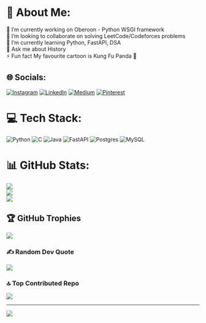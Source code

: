 # 💫 About Me:
🔭 I’m currently working on Oberoon - Python WSGI framework<br>👯 I’m looking to collaborate on solving LeetCode/Codeforces problems<br>🌱 I’m currently learning Python, FastAPI, DSA<br>💬 Ask me about History<br>⚡ Fun fact My favourite cartoon is Kung Fu Panda 🐼


## 🌐 Socials:
[![Instagram](https://img.shields.io/badge/Instagram-%23E4405F.svg?logo=Instagram&logoColor=white)](https://instagram.com/instagram.com/komilov.s_) [![LinkedIn](https://img.shields.io/badge/LinkedIn-%230077B5.svg?logo=linkedin&logoColor=white)](https://linkedin.com/in/https://linkedin.com/samandar-komilov) [![Medium](https://img.shields.io/badge/Medium-12100E?logo=medium&logoColor=white)](https://medium.com/@https://medium.com/@samandar.komilov) [![Pinterest](https://img.shields.io/badge/Pinterest-%23E60023.svg?logo=Pinterest&logoColor=white)](https://pinterest.com/https://pinterest.com/samandarkomilov1/) 

# 💻 Tech Stack:
![Python](https://img.shields.io/badge/python-3670A0?style=for-the-badge&logo=python&logoColor=ffdd54) ![C](https://img.shields.io/badge/c-%2300599C.svg?style=for-the-badge&logo=c&logoColor=white) ![Java](https://img.shields.io/badge/java-%23ED8B00.svg?style=for-the-badge&logo=openjdk&logoColor=white) ![FastAPI](https://img.shields.io/badge/FastAPI-005571?style=for-the-badge&logo=fastapi) ![Postgres](https://img.shields.io/badge/postgres-%23316192.svg?style=for-the-badge&logo=postgresql&logoColor=white) ![MySQL](https://img.shields.io/badge/mysql-4479A1.svg?style=for-the-badge&logo=mysql&logoColor=white)
# 📊 GitHub Stats:
![](https://github-readme-stats.vercel.app/api?username=Samandar-Komilov&theme=dark&hide_border=false&include_all_commits=false&count_private=false)<br/>
![](https://github-readme-streak-stats.herokuapp.com/?user=Samandar-Komilov&theme=dark&hide_border=false)<br/>
![](https://github-readme-stats.vercel.app/api/top-langs/?username=Samandar-Komilov&theme=dark&hide_border=false&include_all_commits=false&count_private=false&layout=compact)

## 🏆 GitHub Trophies
![](https://github-profile-trophy.vercel.app/?username=Samandar-Komilov&theme=radical&no-frame=false&no-bg=true&margin-w=4)

### ✍️ Random Dev Quote
![](https://quotes-github-readme.vercel.app/api?type=horizontal&theme=radical)

### 🔝 Top Contributed Repo
![](https://github-contributor-stats.vercel.app/api?username=Samandar-Komilov&limit=5&theme=dark&combine_all_yearly_contributions=true)

---
[![](https://visitcount.itsvg.in/api?id=Samandar-Komilov&icon=1&color=13)](https://visitcount.itsvg.in)

<!-- Proudly created with GPRM ( https://gprm.itsvg.in ) -->
